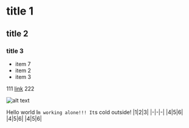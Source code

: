 # title 1

## title 2

### title 3

* item 7
* item 2
* item 3

111 [link](http://google.com) 222

![alt text](https://lp-cms-production.imgix.net/2019-06/3cb45f6e59190e8213ce0a35394d0e11-nice.jpg?auto=compress&fit=crop&fm=auto&sharp=10&vib=20&w=1200&h=800)


Hello world I`m working alone!!!
It`s cold outside!
|1|2|3|
|-|-|-|
|4|5|6|
|4|5|6|
|4|5|6|
